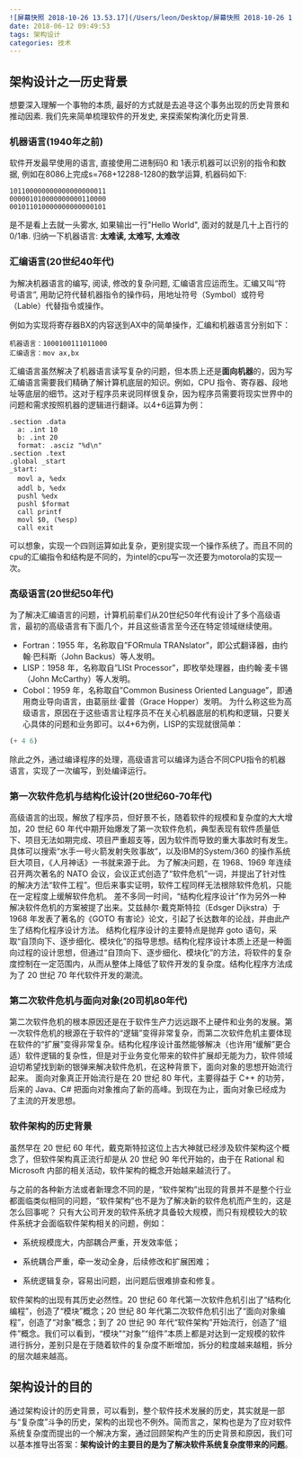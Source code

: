 ```yaml
---
![屏幕快照 2018-10-26 13.53.17](/Users/leon/Desktop/屏幕快照 2018-10-26 13.53.17.png)title: 架构设计之一--背景
date: 2018-06-12 09:49:53
tags: 架构设计
categories: 技术
---
```


## 架构设计**之一**历史背景

想要深入理解一个事物的本质, 最好的方式就是去追寻这个事务出现的历史背景和推动因素. 我们先来简单梳理软件的开发史, 来探索架构演化历史背景.

<!--more-->

### 机器语言(1940年之前)

软件开发最早使用的语言, 直接使用二进制码0 和 1表示机器可以识别的指令和数据, 例如在8086上完成s=768+12288-1280的数学运算, 机器码如下:

```
101100000000000000000011
000001010000000000110000
001011010000000000000101
```

是不是看上去就一头雾水, 如果输出一行"Hello World", 面对的就是几十上百行的0/1串. 归纳一下机器语言: **太难读, 太难写, 太难改**

### 汇编语言(20世纪40年代)

为解决机器语言的编写, 阅读, 修改的复杂问题, 汇编语言应运而生。汇编又叫“符号语言”, 用助记符代替机器指令的操作码，用地址符号（Symbol）或符号（Lable）代替指令或操作。

例如为实现将寄存器BX的内容送到AX中的简单操作，汇编和机器语言分别如下：

```
机器语言：1000100111011000
汇编语言：mov ax,bx
```

汇编语言虽然解决了机器语言读写复杂的问题，但本质上还是**面向机器**的，因为写汇编语言需要我们精确了解计算机底层的知识。例如，CPU 指令、寄存器、段地址等底层的细节。这对于程序员来说同样很复杂，因为程序员需要将现实世界中的问题和需求按照机器的逻辑进行翻译。以4+6运算为例：

```
.section .data
  a: .int 10
  b: .int 20
  format: .asciz "%d\n"
.section .text
.global _start
_start:
  movl a, %edx　　
  addl b, %edx　　
  pushl %edx
  pushl $format
  call printf
  movl $0, (%esp)
  call exit
```

可以想象，实现一个四则运算如此复杂，更别提实现一个操作系统了。而且不同的cpu的汇编指令和结构是不同的，为intel的cpu写一次还要为motorola的实现一次。

### 高级语言(20世纪50年代)
为了解决汇编语言的问题，计算机前辈们从20世纪50年代有设计了多个高级语言，最初的高级语言有下面几个，并且这些语言至今还在特定领域继续使用。
- Fortran：1955 年，名称取自”FORmula TRANslator”，即公式翻译器，由约翰·巴科斯（John Backus）等人发明。
- LISP：1958 年，名称取自”LISt Processor”，即枚举处理器，由约翰·麦卡锡（John McCarthy）等人发明。
- Cobol：1959 年，名称取自”Common Business Oriented Language”，即通用商业导向语言，由葛丽丝·霍普（Grace Hopper）发明。
为什么称这些为高级语言，原因在于这些语言让程序员不在关心机器底层的机构和逻辑，只要关心具体的问题和业务即可。以4+6为例，LISP的实现就很简单：
```lisp
(+ 4 6)
```
除此之外，通过编译程序的处理，高级语言可以编译为适合不同CPU指令的机器语言，实现了一次编写，到处编译运行。

### 第一次软件危机与结构化设计(20世纪60-70年代)
高级语言的出现，解放了程序员，但好景不长，随着软件的规模和复杂度的大大增加，20 世纪 60 年代中期开始爆发了第一次软件危机，典型表现有软件质量低下、项目无法如期完成、项目严重超支等，因为软件而导致的重大事故时有发生。
具体可以搜索“水手一号火箭发射失败事故”，以及IBM的System/360 的操作系统巨大项目，《人月神话》一书就来源于此。
为了解决问题，在 1968、1969 年连续召开两次著名的 NATO 会议，会议正式创造了“软件危机”一词，并提出了针对性的解决方法“软件工程”。但后来事实证明，软件工程同样无法根除软件危机，只能在一定程度上缓解软件危机。
差不多同一时间，“结构化程序设计”作为另外一种解决软件危机的方案被提了出来。艾兹赫尔·戴克斯特拉（Edsger Dijkstra）于 1968 年发表了著名的《GOTO 有害论》论文，引起了长达数年的论战，并由此产生了结构化程序设计方法。
结构化程序设计的主要特点是抛弃 goto 语句，采取“自顶向下、逐步细化、模块化”的指导思想。结构化程序设计本质上还是一种面向过程的设计思想，但通过“自顶向下、逐步细化、模块化”的方法，将软件的复杂度控制在一定范围内，从而从整体上降低了软件开发的复杂度。结构化程序方法成为了 20 世纪 70 年代软件开发的潮流。
### 第二次软件危机与面向对象(20司机80年代)
第二次软件危机的根本原因还是在于软件生产力远远跟不上硬件和业务的发展。第一次软件危机的根源在于软件的“逻辑”变得非常复杂，而第二次软件危机主要体现在软件的“扩展”变得非常复杂。结构化程序设计虽然能够解决（也许用“缓解”更合适）软件逻辑的复杂性，但是对于业务变化带来的软件扩展却无能为力，软件领域迫切希望找到新的银弹来解决软件危机，在这种背景下，面向对象的思想开始流行起来。
面向对象真正开始流行是在 20 世纪 80 年代，主要得益于 C++ 的功劳，后来的 Java、C# 把面向对象推向了新的高峰。到现在为止，面向对象已经成为了主流的开发思想。
### 软件架构的历史背景
虽然早在 20 世纪 60 年代，戴克斯特拉这位上古大神就已经涉及软件架构这个概念了，但软件架构真正流行却是从 20 世纪 90 年代开始的，由于在 Rational 和 Microsoft 内部的相关活动，软件架构的概念开始越来越流行了。

与之前的各种新方法或者新理念不同的是，“软件架构”出现的背景并不是整个行业都面临类似相同的问题，“软件架构”也不是为了解决新的软件危机而产生的，这是怎么回事呢？
只有大公司开发的软件系统才具备较大规模，而只有规模较大的软件系统才会面临软件架构相关的问题，例如：

- 系统规模庞大，内部耦合严重，开发效率低；

- 系统耦合严重，牵一发动全身，后续修改和扩展困难；

- 系统逻辑复杂，容易出问题，出问题后很难排查和修复。

软件架构的出现有其历史必然性。20 世纪 60 年代第一次软件危机引出了“结构化编程”，创造了“模块”概念；20 世纪 80 年代第二次软件危机引出了“面向对象编程”，创造了“对象”概念；到了 20 世纪 90 年代“软件架构”开始流行，创造了“组件”概念。我们可以看到，“模块”“对象”“组件”本质上都是对达到一定规模的软件进行拆分，差别只是在于随着软件的复杂度不断增加，拆分的粒度越来越粗，拆分的层次越来越高。
## 架构设计的目的

通过架构设计的历史背景，可以看到，整个软件技术发展的历史，其实就是一部与“复杂度”斗争的历史，架构的出现也不例外。简而言之，架构也是为了应对软件系统复杂度而提出的一个解决方案，通过回顾架构产生的历史背景和原因，我们可以基本推导出答案：**架构设计的主要目的是为了解决软件系统复杂度带来的问题**。
